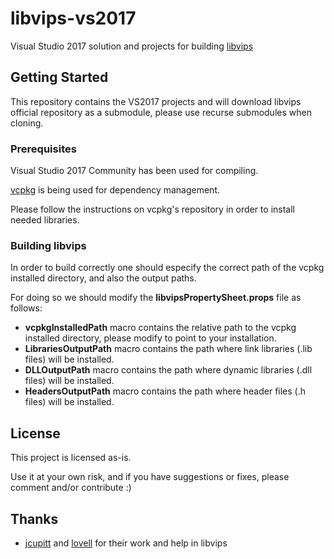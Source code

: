 # libvips-vs2017

Visual Studio 2017 solution and projects for building [libvips](https://github.com/jcupitt/libvips)

## Getting Started

This repository contains the VS2017 projects and will download libvips official repository as a submodule, please use recurse submodules when cloning.

### Prerequisites

Visual Studio 2017 Community has been used for compiling.

 [vcpkg](https://github.com/Microsoft/vcpkg) is being used for dependency management.

Please follow the instructions on vcpkg's repository in order to install needed libraries.

### Building libvips

In order to build correctly one should especify the correct path of the vcpkg installed directory, and also the output paths.

For doing so we should modify the **libvipsPropertySheet.props** file as follows:

* **vcpkgInstalledPath** macro contains the relative path to the vcpkg installed directory, please modify to point to your installation.
* **LibrariesOutputPath** macro contains the path where link libraries (.lib files) will be installed.
* **DLLOutputPath** macro contains the path where dynamic libraries (.dll files) will be installed.
* **HeadersOutputPath** macro contains the path where header files (.h files) will be installed.

## License

This project is licensed as-is. 

Use it at your own risk, and if you have suggestions or fixes, please comment and/or contribute :)

## Thanks
* [jcupitt](https://github.com/jcupitt) and [lovell](https://github.com/lovell) for their work and help in libvips
